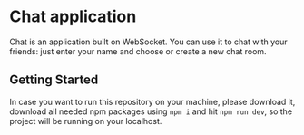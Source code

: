 # Chat application

Chat is an application built on WebSocket. You can use it to chat with your friends: just enter your name and choose or create a new chat room. 

## Getting Started

In case you want to run this repository on your machine, please download it, download all needed npm packages using `npm i` and hit `npm run dev`, so the project will be running on your localhost.
